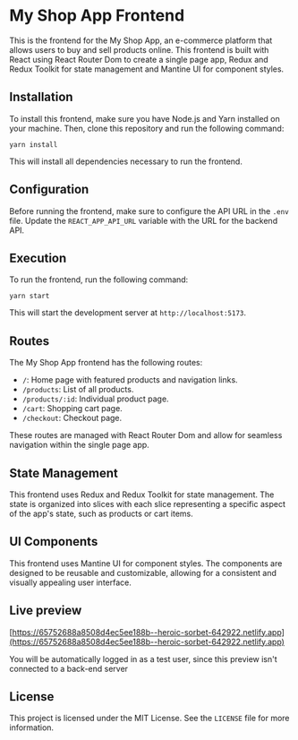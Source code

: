 # My Shop App Frontend

This is the frontend for the My Shop App, an e-commerce platform that allows users to buy and sell products online. This frontend is built with React using React Router Dom to create a single page app, Redux and Redux Toolkit for state management and Mantine UI for component styles.

## Installation

To install this frontend, make sure you have Node.js and Yarn installed on your machine. Then, clone this repository and run the following command:

```
yarn install
```

This will install all dependencies necessary to run the frontend.

## Configuration

Before running the frontend, make sure to configure the API URL in the `.env` file. Update the `REACT_APP_API_URL` variable with the URL for the backend API.

## Execution

To run the frontend, run the following command:

```
yarn start
```

This will start the development server at `http://localhost:5173`.

## Routes

The My Shop App frontend has the following routes:

- `/`: Home page with featured products and navigation links.
- `/products`: List of all products.
- `/products/:id`: Individual product page.
- `/cart`: Shopping cart page.
- `/checkout`: Checkout page.

These routes are managed with React Router Dom and allow for seamless navigation within the single page app.

## State Management

This frontend uses Redux and Redux Toolkit for state management. The state is organized into slices with each slice representing a specific aspect of the app's state, such as products or cart items.

## UI Components

This frontend uses Mantine UI for component styles. The components are designed to be reusable and customizable, allowing for a consistent and visually appealing user interface.

## Live preview
[https://65752688a8508d4ec5ee188b--heroic-sorbet-642922.netlify.app](https://65752688a8508d4ec5ee188b--heroic-sorbet-642922.netlify.app)

You will be automatically logged in as a test user, since this preview isn't connected to a back-end server

## License

This project is licensed under the MIT License. See the `LICENSE` file for more information.

